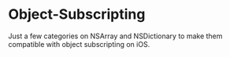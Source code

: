Object-Subscripting
===================

Just a few categories on NSArray and NSDictionary to make them compatible with object subscripting on iOS.